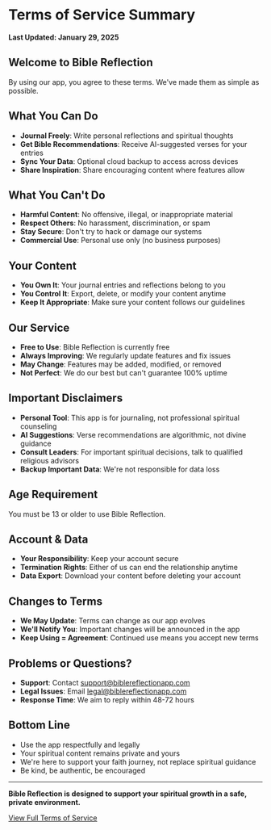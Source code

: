 # Terms of Service Summary

**Last Updated: January 29, 2025**

## Welcome to Bible Reflection
By using our app, you agree to these terms. We've made them as simple as possible.

## What You Can Do
- **Journal Freely**: Write personal reflections and spiritual thoughts
- **Get Bible Recommendations**: Receive AI-suggested verses for your entries
- **Sync Your Data**: Optional cloud backup to access across devices
- **Share Inspiration**: Share encouraging content where features allow

## What You Can't Do
- **Harmful Content**: No offensive, illegal, or inappropriate material
- **Respect Others**: No harassment, discrimination, or spam
- **Stay Secure**: Don't try to hack or damage our systems
- **Commercial Use**: Personal use only (no business purposes)

## Your Content
- **You Own It**: Your journal entries and reflections belong to you
- **You Control It**: Export, delete, or modify your content anytime
- **Keep It Appropriate**: Make sure your content follows our guidelines

## Our Service
- **Free to Use**: Bible Reflection is currently free
- **Always Improving**: We regularly update features and fix issues
- **May Change**: Features may be added, modified, or removed
- **Not Perfect**: We do our best but can't guarantee 100% uptime

## Important Disclaimers
- **Personal Tool**: This app is for journaling, not professional spiritual counseling
- **AI Suggestions**: Verse recommendations are algorithmic, not divine guidance
- **Consult Leaders**: For important spiritual decisions, talk to qualified religious advisors
- **Backup Important Data**: We're not responsible for data loss

## Age Requirement
You must be 13 or older to use Bible Reflection.

## Account & Data
- **Your Responsibility**: Keep your account secure
- **Termination Rights**: Either of us can end the relationship anytime
- **Data Export**: Download your content before deleting your account

## Changes to Terms
- **We May Update**: Terms can change as our app evolves
- **We'll Notify You**: Important changes will be announced in the app
- **Keep Using = Agreement**: Continued use means you accept new terms

## Problems or Questions?
- **Support**: Contact support@biblereflectionapp.com
- **Legal Issues**: Email legal@biblereflectionapp.com
- **Response Time**: We aim to reply within 48-72 hours

## Bottom Line
- Use the app respectfully and legally
- Your spiritual content remains private and yours
- We're here to support your faith journey, not replace spiritual guidance
- Be kind, be authentic, be encouraged

---

**Bible Reflection is designed to support your spiritual growth in a safe, private environment.**

[View Full Terms of Service](../TERMS_OF_SERVICE.md)